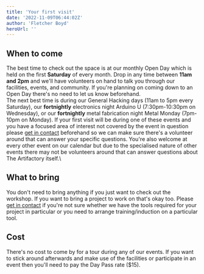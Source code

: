 ```yaml
---
title: 'Your first visit'
date: '2022-11-09T06:44:02Z'
author: 'Fletcher Boyd'
heroUrl: ''
---
```


## When to come

The best time to check out the space is at our monthly Open Day which is held on the first **Saturday** of every month. Drop in any time between **11am and 2pm** and we'll have volunteers on hand to talk you through our facilities, events, and community. If you're planning on coming down to an Open Day there's no need to let us know beforehand.  
The next best time is during our General Hacking days (11am to 5pm every Saturday), our **fortnightly** electronics night Arduino U (7:30pm-10:30pm on Wednesday), or our **fortnightly** metal fabrication night Metal Monday (7pm-10pm on Monday). If your first visit will be during one of these events and you have a focused area of interest not covered by the event in question please [get in contact](mailto:info@artifactory.org.au) beforehand so we can make sure there's a volunteer around that can answer your specific questions.
You're also welcome at every other event on our calendar but due to the specialised nature of other events there may not be volunteers around that can answer questions about The Artifactory itself.\

## What to bring

You don't need to bring anything if you just want to check out the workshop. If you want to bring a project to work on that's okay too. Please [get in contact](mailto:info@artifactory.org.au) if you're not sure whether we have the tools required for your project in particular or you need to arrange training/induction on a particular tool.

## Cost

There's no cost to come by for a tour during any of our events. If you want to stick around afterwards and make use of the facilities or participate in an event then you'll need to pay the Day Pass rate ($15).